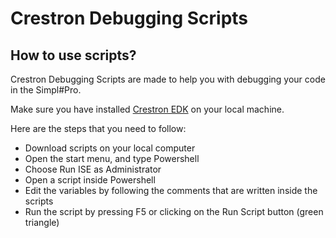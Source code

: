 # Crestron Debugging Scripts

## How to use scripts?

Crestron Debugging Scripts are made to help you with debugging your code in the Simpl#Pro.

Make sure you have installed <a href="https://sdkcon78221.crestron.com/sdk/Crestron_EDK_SDK/Content/Topics/Installation.htm" target="_blank">Crestron EDK</a> on your local machine.

Here are the steps that you need to follow:
<ul>
  <li>Download scripts on your local computer</li>
  <li>Open the start menu, and type Powershell</li>
  <li>Choose Run ISE as Administrator</li>
  <li>Open a script inside Powershell</li>
  <li>Edit the variables by following the comments that are written inside the scripts</li>
  <li>Run the script by pressing F5 or clicking on the Run Script button (green triangle)</li>
</ul>
